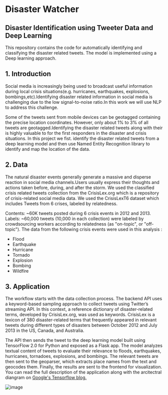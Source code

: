 # Disaster Watcher 

## Disaster Identification using Tweeter Data and Deep Learning
This repository contains the code for automatically identifying and classifying the disaster related tweets. The model is implemented using a Deep learning approach. 

## 1. Introduction
Social media is increasingly being used to broadcast useful information during local crisis situations(e.g. hurricanes, earthquakes, explosions, bombings,etc).Identifying disaster related information in social media is challenging due to the low signal-to-noise ratio.In this work we will use NLP to address this challenge.

Some of the tweets sent from mobile devices can be geotagged containing the precise location coordinates. However, only about 1% to 3% of all tweets are geotagged.Identifying the disaster related tweets along with their is highly valuable to for the first responders in the disaster and crisis situations. In this project we fist. identify the disaster related tweets from a deep learning model and then use Named Entity Recognition library to identify and map the location of the data.

## 2. Data
The natural disaster events generally generate a massive and disperse reaction in social media channels.Users usually express their thoughts and actions taken before, during, and after the storm. We used the classified crisis related tweets collection from the CrisisLex.org which is a repository of crisis-related social media data. We used the CrisisLexT6 dataset which includes Tweets from 6 crises, labeled by relatedness.

Contents: ~60K tweets posted during 6 crisis events in 2012 and 2013.
Labels: ~60,000 tweets (10,000 in each collection) were labeled by crowdsourcing workers according to relatedness (as "on-topic", or "off-topic").
The data from the following crisis events were used in this analysis :

- Flood
- Earthquake
- Hurricane
- Tornado
- Explosion
- Bombing
- Wildfire

## 3. Application
The workflow starts with the data collection process. The backend API uses a keyword-based sampling approach to collect tweets using Twitter’s streaming API. In this context, a reference dictionary of disaster-related terms, developed by CrisisLex.org, was used as keywords. CrisisLex is a lexicon of 380 disaster-related terms that frequently appeared in relevant tweets during different types of disasters between October 2012 and July 2013 in the US, Canada, and Australia.

The API then sends the tweet to the deep learning model built using TensorFlow 2.0 for Python and exposed as a Flask app. The model analyzes textual content of tweets to evaluate their relevance to floods, earthquakes, hurricanes, tornadoes, explosions, and bombings. The relevant tweets are then sent to the geoparser, which extracts place names from the text and geocodes them. Finally, the results are sent to the frontend for visualization.
You can read the full description of the application along with the arcitectral diangram on [Google's Tensorflow blog.](https://blog.tensorflow.org/2019/09/disaster-watch-crisis-mapping-platform.html)


![image](https://user-images.githubusercontent.com/32692718/78304887-e6bdcb00-74fc-11ea-939d-19b6334edd5e.png)



